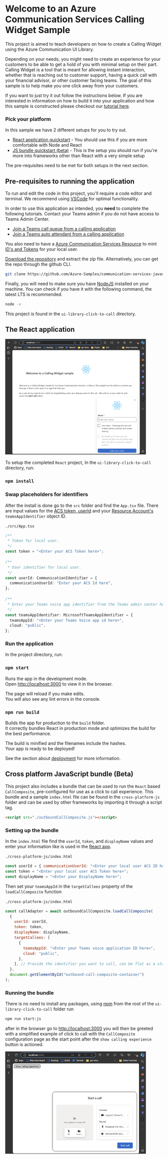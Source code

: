 # Welcome to an Azure Communication Services Calling Widget Sample

This project is aimed to teach developers on how to create a Calling Widget using the Azure Communication UI Library.

Depending on your needs, you might need to create an experience for your customers to be able to get a hold of you with minimal setup on their part.
Calling Widget is a tool that is meant for allowing instant interaction, whether that is reaching out to customer support, having a quick call with your financial advisor, or other customer facing teams. The goal of this sample is to help make you one click away from your customers.

If you want to just try it out follow the instructions below. If you are interested in information on how to build it into your application and how this sample is constructed please checkout our [tutorial here](https://learn.microsoft.com/en-us/azure/communication-services/tutorials/calling-widget/calling-widget-overview).

### Pick your platform

In this sample we have 2 different setups for you to try out.

- [React application quickstart](#the-react-application) - You should use this if you are more comfortable with Node and React
- [JS bundle quickstart (beta)](#cross-platform-javascript-bundle-beta) - This is the setup you should run if you're more into frameworks other than React with a very simple setup

The pre-requisites need to be met for both setups in the next section.

## Pre-requisites to running the application

To run and edit the code in this project, you'll require a code editor and terminal. We recommend using [VSCode](https://code.visualstudio.com/Download) for optimal functionality.
 
In order to use this application as intended, you **need** to complete the following tutorials. Contact your Teams admin if you do not have access to Teams Admin Center.

- [Join a Teams call queue from a calling application](https://learn.microsoft.com/en-us/azure/communication-services/quickstarts/voice-video-calling/get-started-teams-call-queue)
- [Join a Teams auto attendant from a calling application](https://learn.microsoft.com/en-us/azure/communication-services/quickstarts/voice-video-calling/get-started-teams-auto-attendant)

You also need to have a [Azure Communication Services Resource](https://learn.microsoft.com/en-us/azure/communication-services/quickstarts/create-communication-resource?branch=pr-en-us-275623&tabs=windows&pivots=platform-azp) to mint [ID's and Tokens](https://learn.microsoft.com/en-us/azure/communication-services/quickstarts/identity/access-tokens?tabs=windows&pivots=platform-azportal) for your local user.

[Download the repository](https://github.com/Azure-Samples/communication-services-javascript-quickstarts/archive/refs/heads/main.zip) and extract the zip file. Alternatively, you can get the repo through the github CLI.

```bash
git clone https://github.com/Azure-Samples/communication-services-javascript-quickstarts.git
```

Finally, you will need to make sure you have [NodeJS](https://nodejs.org/en/download/) installed on your machine. You can check if you have it with the following command, the latest LTS is recommended.

```bash
node -v
```

This project is found in the `ui-library-click-to-call` directory.

## The React application

<img src="./media/splash-screen-react.png" width=450px>

To setup the completed `React` project, In the `ui-library-click-to-call` directory, run:

### `npm install`

### Swap placeholders for identifiers

After the install is done go to the `src` folder and find the `App.tsx` file.
There are input values for the [ACS token, userId](https://learn.microsoft.com/en-us/azure/communication-services/quickstarts/identity/access-tokens?tabs=windows&pivots=platform-azportal) and your [Resource Account's](https://learn.microsoft.com/en-us/azure/communication-services/quickstarts/voice-video-calling/get-started-teams-auto-attendant?branch=pr-en-us-275623#find-object-id-for-auto-attendant) `teamsAppIdentifier` object ID.

`./src/App.tsx`

```typescript
/**
 * Token for local user.
 */
const token = "<Enter your ACS Token here>";

/**
 * User identifier for local user.
 */
const userId: CommunicationIdentifier = {
  communicationUserId: "Enter your ACS Id here",
};

/**
 * Enter your Teams voice app identifier from the Teams admin center here
 */
const teamsAppIdentifier: MicrosoftTeamsAppIdentifier = {
  teamsAppId: "<Enter your Teams Voice app id here>",
  cloud: "public",
};
```

### Run the application

In the project directory, run:

### `npm start`

Runs the app in the development mode.\
Open [http://localhost:3000](http://localhost:3000) to view it in the browser.

The page will reload if you make edits.\
You will also see any lint errors in the console.

### `npm run build`

Builds the app for production to the `build` folder.\
It correctly bundles React in production mode and optimizes the build for the best performance.

The build is minified and the filenames include the hashes.\
Your app is ready to be deployed!

See the section about [deployment](https://facebook.github.io/create-react-app/docs/deployment) for more information.

## Cross platform JavaScript bundle (Beta)

<a name="cross-platform"></a>
This project also includes a bundle that can be used to run the `React` based `CallComposite`, pre-configured for use as a click
to call experience. This bundle and a sample `index.html` file can be found in the `cross-platform-js` folder and can be used by other frameworks by importing it through a script tag.

```html
<script src="./outboundCallComposite.js"></script>
```

### Setting up the bundle

In the `index.html` file find the `userId`, `token`, and `displayName` values and enter your information like is used in the [React app](#swap-placeholders-for-identifiers).

`./cross-platform-js/index.html`

```javascript
const userId = { communicationUserId: "<Enter your local user ACS ID here>" };
const token = "<Enter your local user ACS Token here>";
const displayName = "<Enter your DisplayName here>";
```

Then set your `teamsAppId` in the `targetCallees` property of the `loadCallComposite` function

`./cross-platform-js/index.html`

```javascript
const callAdapter = await outboundCallComposite.loadCallComposite(
  {
    userId: userId,
    token: token,
    displayName: displayName,
    targetCallees: [
      {
        teamsAppId: "<Enter your Teams voice application ID here>",
        cloud: "public",
      },
    ], // Provide the identifier you want to call, can be flat as a string.
  },
  document.getElementById("outbound-call-composite-container")
);
```

### Running the bundle

There is no need to install any packages, using [npm](https://nodejs.org/en/learn/getting-started/an-introduction-to-the-npm-package-manager) from the root of the `ui-library-click-to-call` folder run 

```bash
npm run start:js
```
 after in the browser go to [http://localhost:3000](http://localhost:3000) you will then be greeted with a simplified example of click to call with the `CallComposite` configuration page as the start point after the `show calling experience` button is actioned.

<img src="./media/splash-screen.png" alt="splash screen with calling experience in waiting state" width=450px>
